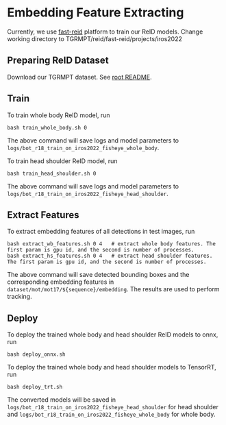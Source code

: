 # Embedding Feature Extracting
Currently, we use [fast-reid](https://github.com/JDAI-CV/fast-reid) platform to train our ReID models. Change working directory to TGRMPT/reid/fast-reid/projects/iros2022
## Preparing ReID Dataset
Download our TGRMPT dataset. See [root README](../README.md).

## Train
To train whole body ReID model, run
```shell
bash train_whole_body.sh 0
```
The above command will save logs and model parameters to `logs/bot_r18_train_on_iros2022_fisheye_whole_body`.

To train head shoulder ReID model, run
```shell
bash train_head_shoulder.sh 0
```
The above command will save logs and model parameters to `logs/bot_r18_train_on_iros2022_fisheye_head_shoulder`.

## Extract Features
To extract embedding features of all detections in test images, run
```shell
bash extract_wb_features.sh 0 4   # extract whole body features. The first param is gpu id, and the second is number of processes.
bash extract_hs_features.sh 0 4   # extract head shoulder features. The first param is gpu id, and the second is number of processes.
```
The above command will save detected bounding boxes and the corresponding embedding features in `dataset/mot/mot17/${sequence}/embedding`. The results are used to perform tracking.

## Deploy
To deploy the trained whole body and head shoulder ReID models to onnx, run
```shell
bash deploy_onnx.sh
```
To deploy the trained whole body and head shoulder models to TensorRT, run
```shell
bash deploy_trt.sh
```
The converted models will be saved in `logs/bot_r18_train_on_iros2022_fisheye_head_shoulder` for head shoulder and `logs/bot_r18_train_on_iros2022_fisheye_whole_body` for whole body.

